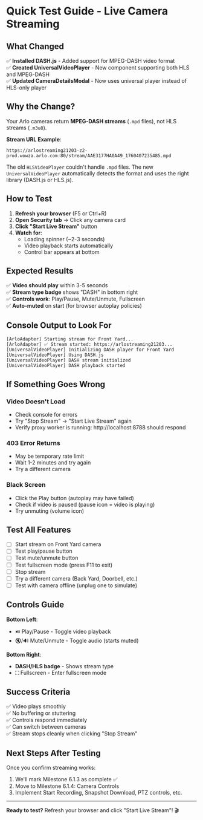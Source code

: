 # Quick Test Guide - Live Camera Streaming

## What Changed

✅ **Installed DASH.js** - Added support for MPEG-DASH video format  
✅ **Created UniversalVideoPlayer** - New component supporting both HLS and MPEG-DASH  
✅ **Updated CameraDetailsModal** - Now uses universal player instead of HLS-only player  

## Why the Change?

Your Arlo cameras return **MPEG-DASH streams** (`.mpd` files), not HLS streams (`.m3u8`).

**Stream URL Example**:
```
https://arlostreaming21203-z2-prod.wowza.arlo.com:80/stream/AAE3177HA0A49_1760407235485.mpd
```

The old `HLSVideoPlayer` couldn't handle `.mpd` files. The new `UniversalVideoPlayer` automatically detects the format and uses the right library (DASH.js or HLS.js).

## How to Test

1. **Refresh your browser** (F5 or Ctrl+R)
2. **Open Security tab** → Click any camera card
3. **Click "Start Live Stream"** button
4. **Watch for**:
   - Loading spinner (~2-3 seconds)
   - Video playback starts automatically
   - Control bar appears at bottom

## Expected Results

✅ **Video should play** within 3-5 seconds  
✅ **Stream type badge** shows "DASH" in bottom right  
✅ **Controls work**: Play/Pause, Mute/Unmute, Fullscreen  
✅ **Auto-muted** on start (for browser autoplay policies)  

## Console Output to Look For

```
[ArloAdapter] Starting stream for Front Yard...
[ArloAdapter] ✅ Stream started: https://arlostreaming21203...
[UniversalVideoPlayer] Initializing DASH player for Front Yard
[UniversalVideoPlayer] Using DASH.js
[UniversalVideoPlayer] DASH stream initialized
[UniversalVideoPlayer] DASH playback started
```

## If Something Goes Wrong

### Video Doesn't Load
- Check console for errors
- Try "Stop Stream" → "Start Live Stream" again
- Verify proxy worker is running: http://localhost:8788 should respond

### 403 Error Returns
- May be temporary rate limit
- Wait 1-2 minutes and try again
- Try a different camera

### Black Screen
- Click the Play button (autoplay may have failed)
- Check if video is paused (pause icon = video is playing)
- Try unmuting (volume icon)

## Test All Features

- [ ] Start stream on Front Yard camera
- [ ] Test play/pause button
- [ ] Test mute/unmute button  
- [ ] Test fullscreen mode (press F11 to exit)
- [ ] Stop stream
- [ ] Try a different camera (Back Yard, Doorbell, etc.)
- [ ] Test with camera offline (unplug one to simulate)

## Controls Guide

**Bottom Left**:
- ⏯️ Play/Pause - Toggle video playback
- 🔇/🔊 Mute/Unmute - Toggle audio (starts muted)

**Bottom Right**:
- **DASH/HLS badge** - Shows stream type
- ⛶ Fullscreen - Enter fullscreen mode

## Success Criteria

✅ Video plays smoothly  
✅ No buffering or stuttering  
✅ Controls respond immediately  
✅ Can switch between cameras  
✅ Stream stops cleanly when clicking "Stop Stream"  

## Next Steps After Testing

Once you confirm streaming works:
1. We'll mark Milestone 6.1.3 as complete ✅
2. Move to Milestone 6.1.4: Camera Controls
3. Implement Start Recording, Snapshot Download, PTZ controls, etc.

---

**Ready to test?** Refresh your browser and click "Start Live Stream"! 🎬

